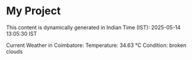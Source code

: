 # My Project

This content is dynamically generated in Indian Time (IST): 2025-05-14 13:05:30 IST


Current Weather in Coimbatore:
Temperature: 34.63 °C
Condition: broken clouds

